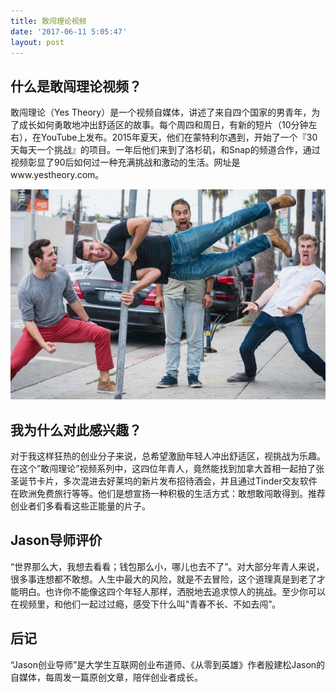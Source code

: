 ```yaml
---
title: 敢闯理论视频
date: '2017-06-11 5:05:47'
layout: post
---
```


## 什么是敢闯理论视频？

敢闯理论（Yes Theory）是一个视频自媒体，讲述了来自四个国家的男青年，为了成长如何勇敢地冲出舒适区的故事。每个周四和周日，有新的短片（10分钟左右），在YouTube上发布。2015年夏天，他们在蒙特利尔遇到，开始了一个『30天每天一个挑战』的项目。一年后他们来到了洛杉矶，和Snap的频道合作，通过视频彰显了90后如何过一种充满挑战和激动的生活。网址是www.yestheory.com。

![Yes-Theory](/assets/Yes-Theory.jpg)

## 我为什么对此感兴趣？

对于我这样狂热的创业分子来说，总希望激励年轻人冲出舒适区，视挑战为乐趣。在这个”敢闯理论”视频系列中，这四位年青人，竟然能找到加拿大首相一起拍了张圣诞节卡片，多次混进去好莱坞的新片发布招待酒会，并且通过Tinder交友软件在欧洲免费旅行等等。他们是想宣扬一种积极的生活方式：敢想敢闯敢得到。推荐创业者们多看看这些正能量的片子。

## Jason导师评价

“世界那么大，我想去看看；钱包那么小，哪儿也去不了”。对大部分年青人来说，很多事连想都不敢想。人生中最大的风险，就是不去冒险，这个道理真是到老了才能明白。也许你不能像这四个年轻人那样，洒脱地去追求惊人的挑战。至少你可以在视频里，和他们一起过过瘾，感受下什么叫”青春不长、不如去闯”。


## 后记

“Jason创业导师”是大学生互联网创业布道师、《从零到英雄》作者殷建松Jason的自媒体，每周发一篇原创文章，陪伴创业者成长。
